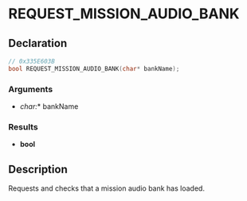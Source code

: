 # REQUEST_MISSION_AUDIO_BANK

## Declaration
```cpp
// 0x335E603B
bool REQUEST_MISSION_AUDIO_BANK(char* bankName);
```

### Arguments
- **char*:** bankName

### Results
- **bool**

## Description
Requests and checks that a mission audio bank has loaded.